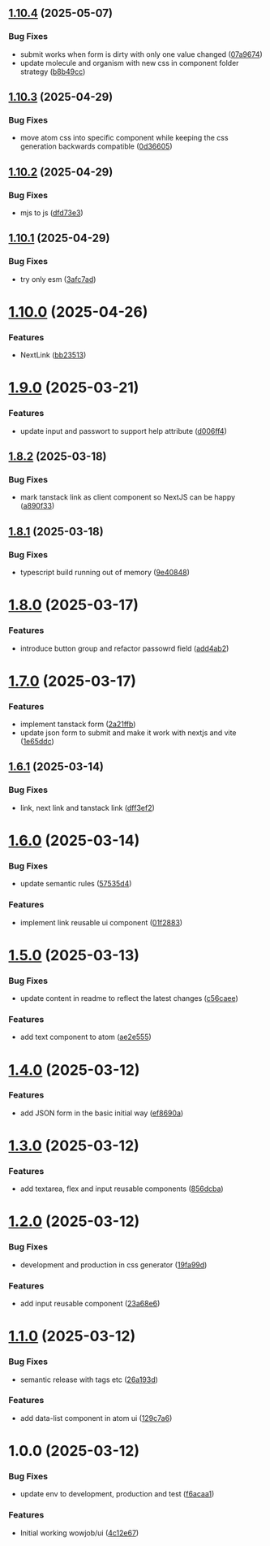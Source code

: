 ## [1.10.4](https://github.com/wowjob/ui/compare/v1.10.3...v1.10.4) (2025-05-07)


### Bug Fixes

* submit works when form is dirty with only one value changed ([07a9674](https://github.com/wowjob/ui/commit/07a9674e750f0ee41f431beeeec081f526182092))
* update molecule and organism with new css in component folder strategy ([b8b49cc](https://github.com/wowjob/ui/commit/b8b49cc1cf3f2bd1cf03341b77f20b88b0dead2c))

## [1.10.3](https://github.com/wowjob/ui/compare/v1.10.2...v1.10.3) (2025-04-29)


### Bug Fixes

* move atom css into specific component while keeping the css generation backwards compatible ([0d36605](https://github.com/wowjob/ui/commit/0d36605beb9e424cca20ca5ed681e1ce7f4e85e4))

## [1.10.2](https://github.com/wowjob/ui/compare/v1.10.1...v1.10.2) (2025-04-29)


### Bug Fixes

* mjs to js ([dfd73e3](https://github.com/wowjob/ui/commit/dfd73e35bfba31f70dc630ee7d13feffb510cf83))

## [1.10.1](https://github.com/wowjob/ui/compare/v1.10.0...v1.10.1) (2025-04-29)


### Bug Fixes

* try only esm ([3afc7ad](https://github.com/wowjob/ui/commit/3afc7ad97c7812a68ea23d3d1855978b0aa09534))

# [1.10.0](https://github.com/wowjob/ui/compare/v1.9.0...v1.10.0) (2025-04-26)


### Features

* NextLink ([bb23513](https://github.com/wowjob/ui/commit/bb23513dfbe8d1605b2ce05f52774fb677c12c12))

# [1.9.0](https://github.com/wowjob/ui/compare/v1.8.2...v1.9.0) (2025-03-21)


### Features

* update input and passwort to support help attribute ([d006ff4](https://github.com/wowjob/ui/commit/d006ff47a870cd15e05dc7c63a3a5ec1d0f80765))

## [1.8.2](https://github.com/wowjob/ui/compare/v1.8.1...v1.8.2) (2025-03-18)


### Bug Fixes

* mark tanstack link as client component so NextJS can be happy ([a890f33](https://github.com/wowjob/ui/commit/a890f3391a2d11ddf33a760574e2229365fa7a82))

## [1.8.1](https://github.com/wowjob/ui/compare/v1.8.0...v1.8.1) (2025-03-18)


### Bug Fixes

* typescript build running out of memory ([9e40848](https://github.com/wowjob/ui/commit/9e40848d9783fdc25670f93df37e7af3738d8e38))

# [1.8.0](https://github.com/wowjob/ui/compare/v1.7.0...v1.8.0) (2025-03-17)


### Features

* introduce button group and refactor passowrd field ([add4ab2](https://github.com/wowjob/ui/commit/add4ab22239c55b7ee4df2573236099ad1277491))

# [1.7.0](https://github.com/wowjob/ui/compare/v1.6.1...v1.7.0) (2025-03-17)


### Features

* implement tanstack form ([2a21ffb](https://github.com/wowjob/ui/commit/2a21ffbb41f1a0e7416bcbcae6af14dea4a97a0e))
* update json form to submit and make it work with nextjs and vite ([1e65ddc](https://github.com/wowjob/ui/commit/1e65ddcae47e8d752e98665ce91f9a35a653e694))

## [1.6.1](https://github.com/wowjob/ui/compare/v1.6.0...v1.6.1) (2025-03-14)


### Bug Fixes

* link, next link and tanstack link ([dff3ef2](https://github.com/wowjob/ui/commit/dff3ef273e6738578d9f115eda4ea1cf5df99f9c))

# [1.6.0](https://github.com/wowjob/ui/compare/v1.5.0...v1.6.0) (2025-03-14)


### Bug Fixes

* update semantic rules ([57535d4](https://github.com/wowjob/ui/commit/57535d4e42fca5a051e5275f94045bf8d846e216))


### Features

* implement link reusable ui component ([01f2883](https://github.com/wowjob/ui/commit/01f2883e76d580498046ab3e56e64176cbd0c1a5))

# [1.5.0](https://github.com/wowjob/ui/compare/v1.4.0...v1.5.0) (2025-03-13)


### Bug Fixes

* update content in readme to reflect the latest changes ([c56caee](https://github.com/wowjob/ui/commit/c56caee48281c7858dd2e941e3853e30dc9d09b2))


### Features

* add text component to atom ([ae2e555](https://github.com/wowjob/ui/commit/ae2e5553b118d3418eada115e2679da6d5960dd4))

# [1.4.0](https://github.com/wowjob/ui/compare/v1.3.0...v1.4.0) (2025-03-12)


### Features

* add JSON form in the basic initial way ([ef8690a](https://github.com/wowjob/ui/commit/ef8690a03dc33131a7fa8e30c662215fa27e646e))

# [1.3.0](https://github.com/wowjob/ui/compare/v1.2.0...v1.3.0) (2025-03-12)


### Features

* add textarea, flex and input reusable components ([856dcba](https://github.com/wowjob/ui/commit/856dcbafa491913ff67ace969f1e6c475b0f56f6))

# [1.2.0](https://github.com/wowjob/ui/compare/v1.1.0...v1.2.0) (2025-03-12)


### Bug Fixes

* development and production in css generator ([19fa99d](https://github.com/wowjob/ui/commit/19fa99d7599c38931e7cebff50d77b125693ae74))


### Features

* add input reusable component ([23a68e6](https://github.com/wowjob/ui/commit/23a68e655e262b2228b1448daf1e2c754441c626))

# [1.1.0](https://github.com/wowjob/ui/compare/v1.0.0...v1.1.0) (2025-03-12)


### Bug Fixes

* semantic release with tags etc ([26a193d](https://github.com/wowjob/ui/commit/26a193df2434c028407759530f645e58c148d929))


### Features

* add data-list component in atom ui ([129c7a6](https://github.com/wowjob/ui/commit/129c7a61c1dff90cdbd658b79c2cf7970e4b3f72))

# 1.0.0 (2025-03-12)


### Bug Fixes

* update env to development, production and test ([f6acaa1](https://github.com/wowjob/ui/commit/f6acaa1ee707171df9b5dc20e079f67551878198))


### Features

* Initial working wowjob/ui ([4c12e67](https://github.com/wowjob/ui/commit/4c12e67b105f094991132c9067b3ce6a90d075b4))
